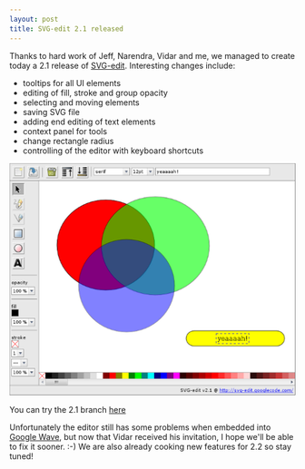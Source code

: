 ```yaml
---
layout: post
title: SVG-edit 2.1 released
---
```


Thanks to hard work of Jeff, Narendra, Vidar and me, we managed to create today a 2.1 release of [SVG-edit](http://svg-edit.googlecode.com/). Interesting changes include:

* tooltips for all UI elements
* editing of fill, stroke and group opacity
* selecting and moving elements
* saving SVG file
* adding end editing of text elements
* context panel for tools
* change rectangle radius
* controlling of the editor with keyboard shortcuts

![svg-edit-2.1](/assets/svg-edit-2.1.png)

You can try the 2.1 branch [here](http://svg-edit.googlecode.com/svn/branches/2.1/editor/svg-editor.html)

Unfortunately the editor still has some problems when embedded into [Google Wave](http://wave.google.com/), but now that Vidar received his invitation, I hope we'll be able to fix it sooner. :-) We are also already cooking new features for 2.2 so stay tuned!
